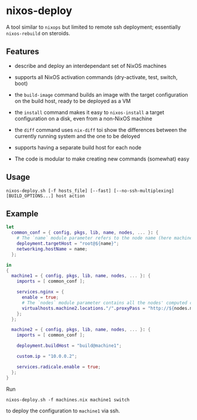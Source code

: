 # nixos-deploy

A tool similar to `nixops` but limited to remote ssh deployment; essentially `nixos-rebuild` on steroids.


## Features

- describe and deploy an interdependant set of NixOS machines

- supports all NixOS activation commands (dry-activate, test, switch, boot)

- the `build-image` command builds an image with the target configuration on the build host, ready to be deployed as a VM

- the `install` command makes it easy to `nixos-install` a target configuration on a disk, even from a non-NixOS machine

- the `diff` command uses `nix-diff` toi show the differences between the currently running system and the one to be deloyed

- supports having a separate build host for each node

- The code is modular to make creating new commands (somewhat) easy


## Usage

    nixos-deploy.sh [-f hosts_file] [--fast] [--no-ssh-multiplexing] [BUILD_OPTIONS...] host action


## Example

```nix
let
  common_conf = { config, pkgs, lib, name, nodes, ... }: {
    # The `name` module parameter refers to the node name (here machine1 or machine2)
    deployment.targetHost = "root@${name}";
    networking.hostName = name;
  };

in
{
  machine1 = { config, pkgs, lib, name, nodes, ... }: {
    imports = [ common_conf ];

    services.nginx = {
      enable = true;
      # The `nodes` module parameter contains all the nodes' computed configurations
      virtualhosts.machine2.locations."/".proxyPass = "http://${nodes.machine2.custom.ip}";
    };
  };

  machine2 = { config, pkgs, lib, name, nodes, ... }: {
    imports = [ common_conf ];

    deployment.buildHost = "build@machine1";

    custom.ip = "10.0.0.2";

    services.radicale.enable = true;
  };
}
```

Run

    nixos-deploy.sh -f machines.nix machine1 switch

to deploy the configuration to `machine1` via ssh.

